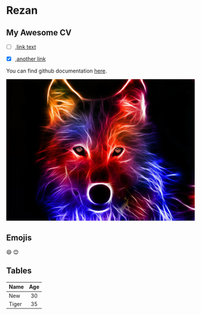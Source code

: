 # Rezan

## My Awesome CV

- [ ] ,[link text](http://www.google.com)
- [x] ,[another link](http://www.google.com)


You can find github documentation [here](https://help.github.com/en).

![your image](images/wolf.jpg)

## Emojis

:smile:
:blush:

## Tables

| Name | Age   |
|-----| :---: |
| New  |  30   |
| Tiger  |  35   |
